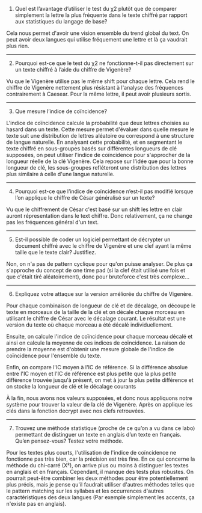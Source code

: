 1. Quel est l’avantage d’utiliser le test du χ2 plutôt que de comparer simplement la lettre la plus fréquente dans le texte chiffré par rapport aux statistiques du langage de base? 

Cela nous permet d'avoir une vision ensemble du trend global du text. On peut avoir deux langues qui utilise fréquement une lettre et là ça vaudrait plus rien.

---
2. Pourquoi est-ce que le test du χ2 ne fonctionne-t-il pas directement sur un texte chiffré à l’aide du chiffre de Vigenère?

Vu que le Vigenère utilise pas le même shift pour chaque lettre. Cela rend le chiffre de Vigenère nettement plus résistant à l'analyse des fréquences contrairement à Caesear. Pour la même lettre, il peut avoir plusieurs sortis.

---
3.  Que mesure l’indice de coïncidence?

L'indice de coïncidence calcule la probabilité que deux lettres choisies au hasard dans un texte. Cette mesure permet d'évaluer dans quelle mesure le texte suit une distribution de lettres aléatoire ou correspond à une structure de langue naturelle. En analysant cette probabilité, et en segmentant le texte chiffré en sous-groupes basés sur différentes longueurs de clé supposées, on peut utiliser l'indice de coïncidence pour s'approcher de la longueur réelle de la clé Vigenère. Cela repose sur l'idée que pour la bonne longueur de clé, les sous-groupes refléteront une distribution des lettres plus similaire à celle d'une langue naturelle.

---
4.  Pourquoi est-ce que l’indice de coïncidence n’est-il pas modifié lorsque l’on applique le chiffre de César généralisé sur un texte? 

Vu que le chiffrement de César c'est basé sur un shift les lettre en clair auront répresentation dans le text chiffre. Donc relativement, ça ne change pas les fréquences général d'un text.

---   
5.  Est-il possible de coder un logiciel permettant de décrypter un document chiffré avec le chiffre de Vigenère et une clef ayant la même taille que le texte clair? Justifiez. 

 Non, on n'a pas de pattern cyclique pour qu'on puisse analyser. De plus ça s'approche du concept de one time pad (si la clef était utilisé une fois et que c'était tiré aléatoirement), donc pour bruteforce c'est très complexe...

---   
6.  Expliquez votre attaque sur la version améliorée du chiffre de Vigenère.

Pour chaque combinaison de longueur de clé et de décalage, on découpe le texte en morceaux de la taille de la clé et on décale chaque morceau en utilisant le chiffre de César avec le décalage courant. Le résultat est une version du texte où chaque morceau a été décalé individuellement.  

Ensuite, on calcule l'indice de coïncidence pour chaque morceau décalé et ainsi on calcule la moyenne de ces indices de coïncidence. La raison de prendre la moyenne est d'obtenir une mesure globale de l'indice de coïncidence pour l'ensemble du texte.

Enfin, on compare l'IC moyen à l'IC de référence. Si la différence absolue entre l'IC moyen et l'IC de référence est plus petite que la plus petite différence trouvée jusqu'à présent, on met à jour la plus petite différence et on stocke la longueur de clé et le décalage courants

À la fin, nous avons nos valeurs supposées, et donc nous appliquons notre système pour trouver la valeur de la clé de Vigenère. Après on applique les clés dans la fonction decrypt avec nos clefs retrouvées.


---    
7.  Trouvez une méthode statistique (proche de ce qu’on a vu dans ce labo) permettant de distinguer un texte en anglais d’un texte en français. Qu’en pensez-vous? Testez votre méthode.

Pour les textes plus courts, l'utilisation de l'indice de coïncidence ne fonctionne pas très bien, car la précision est très fine. En ce qui concerne la méthode du chi-carré (X²), on arrive plus ou moins à distinguer les textes en anglais et en français. Cependant, il manque des tests plus robustes. On pourrait peut-être combiner les deux méthodes pour être potentiellement plus précis, mais je pense qu'il faudrait utiliser d'autres méthodes telles que le pattern matching sur les syllabes et les occurrences d'autres caractéristiques des deux langues (Par exemple simplement les accents, ça n'existe pas en anglais).